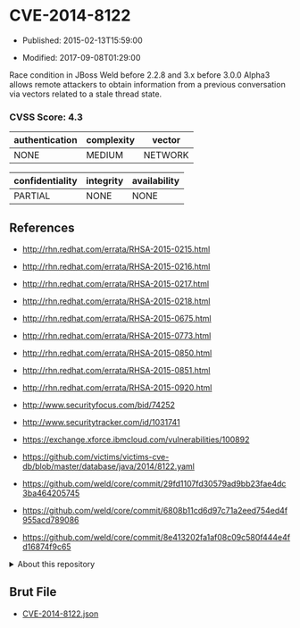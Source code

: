 # CVE-2014-8122

- Published: 2015-02-13T15:59:00

- Modified: 2017-09-08T01:29:00

Race condition in JBoss Weld before 2.2.8 and 3.x before 3.0.0 Alpha3 allows remote attackers to obtain information from a previous conversation via vectors related to a stale thread state.

### CVSS Score: **4.3**

| authentication | complexity | vector |
| --- | --- | --- |
| NONE | MEDIUM | NETWORK |

| confidentiality | integrity | availability |
| --- | --- | --- |
| PARTIAL | NONE | NONE |

## References

* http://rhn.redhat.com/errata/RHSA-2015-0215.html

* http://rhn.redhat.com/errata/RHSA-2015-0216.html

* http://rhn.redhat.com/errata/RHSA-2015-0217.html

* http://rhn.redhat.com/errata/RHSA-2015-0218.html

* http://rhn.redhat.com/errata/RHSA-2015-0675.html

* http://rhn.redhat.com/errata/RHSA-2015-0773.html

* http://rhn.redhat.com/errata/RHSA-2015-0850.html

* http://rhn.redhat.com/errata/RHSA-2015-0851.html

* http://rhn.redhat.com/errata/RHSA-2015-0920.html

* http://www.securityfocus.com/bid/74252

* http://www.securitytracker.com/id/1031741

* https://exchange.xforce.ibmcloud.com/vulnerabilities/100892

* https://github.com/victims/victims-cve-db/blob/master/database/java/2014/8122.yaml

* https://github.com/weld/core/commit/29fd1107fd30579ad9bb23fae4dc3ba464205745

* https://github.com/weld/core/commit/6808b11cd6d97c71a2eed754ed4f955acd789086

* https://github.com/weld/core/commit/8e413202fa1af08c09c580f444e4fd16874f9c65

<details>
<summary>About this repository</summary> 

  This repository is part of the project [Live Hack CVE](https://github.com/Live-Hack-CVE). Main website can be found [www.live-hack.org](https://www.live-hack.org) 
  
  Made by [Sn0wAlice](https://github.com/Sn0wAlice) for the people that care about security and need to have a feed of the latest CVEs. Hope you enjoy it, don't forget to star the repo and follow me on [Twitter](https://twitter.com/Sn0wAlice) and [Github](https://github.com/Sn0wAlice). And that is my [personnal website](https://www.alice-snow.me/)

  - [Home Page](https://github.com/Live-Hack-CVE)
  - [Framework](https://github.com/Live-Hack-CVE/cve-framework)
  - [CVE database](https://github.com/Live-Hack-CVE/full_database)
  - [Changelog](https://github.com/Live-Hack-CVE/Changelog)
</details>

## Brut File

* [CVE-2014-8122.json](https://raw.githubusercontent.com/Live-Hack-CVE/full_database/main/cves/2014/CVE-2014-8122.json)

